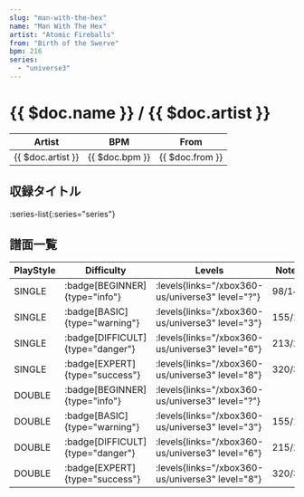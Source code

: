```yaml
---
slug: "man-with-the-hex"
name: "Man With The Hex"
artist: "Atomic Fireballs"
from: "Birth of the Swerve"
bpm: 216
series:
  - "universe3"
---
```


# {{ $doc.name }} / {{ $doc.artist }}

|Artist|BPM|From|
|------|---|----|
|{{ $doc.artist }}|{{ $doc.bpm }}|{{ $doc.from }}|

## 収録タイトル

:series-list{:series="series"}

## 譜面一覧

|PlayStyle|Difficulty|Levels|Notes|Movie|
|---------|----------|------|-----|-----|
|SINGLE| :badge[BEGINNER]{type="info"}| :levels{links="/xbox360-us/universe3" level="?"}|98/14||
|SINGLE| :badge[BASIC]{type="warning"}| :levels{links="/xbox360-us/universe3" level="3"}|155/17||
|SINGLE| :badge[DIFFICULT]{type="danger"}| :levels{links="/xbox360-us/universe3" level="6"}|213/24||
|SINGLE| :badge[EXPERT]{type="success"}| :levels{links="/xbox360-us/universe3" level="8"}|320/31||
|DOUBLE| :badge[BEGINNER]{type="info"}| :levels{links="/xbox360-us/universe3" level="?"}|||
|DOUBLE| :badge[BASIC]{type="warning"}| :levels{links="/xbox360-us/universe3" level="3"}|155/17||
|DOUBLE| :badge[DIFFICULT]{type="danger"}| :levels{links="/xbox360-us/universe3" level="6"}|215/24||
|DOUBLE| :badge[EXPERT]{type="success"}| :levels{links="/xbox360-us/universe3" level="8"}|320/31||
